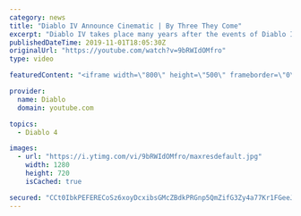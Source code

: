 ```yaml
---
category: news
title: "Diablo IV Announce Cinematic | By Three They Come"
excerpt: "Diablo IV takes place many years after the events of Diablo III, after millions have been slaughtered by the actions of the High Heavens and Burning Hells alike."
publishedDateTime: 2019-11-01T18:05:30Z
originalUrl: "https://youtube.com/watch?v=9bRWIdOMfro"
type: video

featuredContent: "<iframe width=\"800\" height=\"500\" frameborder=\"0\" src=\"https://www.youtube.com/embed/9bRWIdOMfro\" allow=\"accelerometer; autoplay; encrypted-media; gyroscope; picture-in-picture\" allowfullscreen></iframe>"

provider:
  name: Diablo
  domain: youtube.com

topics:
  - Diablo 4

images:
  - url: "https://i.ytimg.com/vi/9bRWIdOMfro/maxresdefault.jpg"
    width: 1280
    height: 720
    isCached: true

secured: "CCt0IbkPEFERECoSz6xoyDcxibsGMcZBdkPRGnp5QmZifG3Zy4a77Kr1FGeeJKvA9HioJVj7Ba9JdNpp1jMixqRLSpQSNdJeusDTBhHFF4csssGBh6S4wOpzna3YuOA/CAUKP8OmpW+GvpRDjVLBcztjAQaC8SWTTuoYP9e2cBJWbw77mXHgIlY1GBk/PVycE1y9A9fWx4Qu/K12NZbq8Ah90/EUdK26rhS4R7WSWKrQ0ypxSpsUL2gwPUX5LcSLYqCXlMz9wuPByPeUwKzZ285XCeB8ouo8TdX6RK0v68nF2oCDdN9u4ozRTEBLcgq3iXnqCli29XbiPgXZD+vS9d8JcGbbamV6RQV8SkfzZ9zovYZCTvYKvw+G5TIaSNzr7rvyTL2O/EPsD9BtOIh32WqqbEVxqVRZ7uuZZrbF1mA76pssTD7KDrNp8R98z57G;feuayIzNgj+cQ2ywkjFXtw=="
---
```


